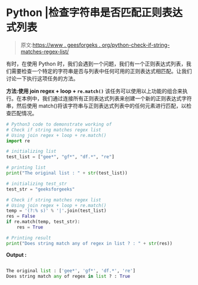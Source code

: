 # Python |检查字符串是否匹配正则表达式列表

> 原文:[https://www . geesforgeks . org/python-check-if-string-matches-regex-list/](https://www.geeksforgeeks.org/python-check-if-string-matches-regex-list/)

有时，在使用 Python 时，我们会遇到一个问题，我们有一个正则表达式列表，我们需要检查一个特定的字符串是否与列表中任何可用的正则表达式相匹配。让我们讨论一下执行这项任务的方法。

**方法:使用 join regex + loop + `re.match()`**
该任务可以使用以上功能的组合来执行。在本例中，我们通过连接所有正则表达式列表来创建一个新的正则表达式字符串，然后使用 match()将该字符串与正则表达式列表中的任何元素进行匹配，以检查匹配情况。

```py
# Python3 code to demonstrate working of
# Check if string matches regex list
# Using join regex + loop + re.match()
import re

# initializing list 
test_list = ["gee*", "gf*", "df.*", "re"]

# printing list 
print("The original list : " + str(test_list))

# initializing test_str 
test_str = "geeksforgeeks"

# Check if string matches regex list
# Using join regex + loop + re.match()
temp = '(?:% s)' % '|'.join(test_list)
res = False
if re.match(temp, test_str):
    res = True

# Printing result
print("Does string match any of regex in list ? : " + str(res))
```

**Output :**

```py

The original list : ['gee*', 'gf*', 'df.*', 're']
Does string match any of regex in list ? : True

```